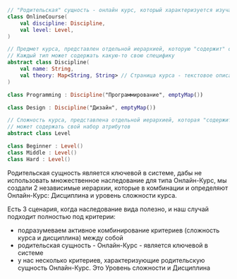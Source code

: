 ```kotlin
// "Родительская" сущность - онлайн курс, который характеризуется изучаемым предметом и уровнем сложности через отношение "содержит"
class OnlineCourse(
    val discipline: Discipline,
    val level: Level,
)

// Предмет курса, представлен отдельной иерархией, которую "содержит" онлайн-курс
// Каждый тип может содержать какую-то свою специфику
abstract class Discipline(
    val name: String,
    val theory: Map<String, String> // Страница курса - текстовое описание
)

class Programming : Discipline("Программирование", emptyMap())

class Design : Discipline("Дизайн", emptyMap())

// Сложность курса, представлена отдельной иерархией, которая "содержится" в онлайн-курсе. 
// может содержать свой набор атрибутов 
abstract class Level

class Beginner : Level()
class Middle : Level()
class Hard : Level()
```

Родительская сущность является ключевой в системе, дабы не использовать множественное наследование для типа Онлайн-Курс, мы создали 2 независимые иерархии, которые в комбинации и определяют Онлайн-Курс: Дисциплина и уровень сложности курса.

Есть 3 сценария, когда наследование вида полезно, и наш случай подходит полностью под критерии: 
- подразумеваем активное комбинирование критериев (сложность курса и дисциплина) между собой
- родительская сущность - Онлайн-Курс - является ключевой в системе
- у нас несколько критериев, характеризующие родительскую сущность Онлайн-Курс. Это Уровень сложности и Дисциплина

